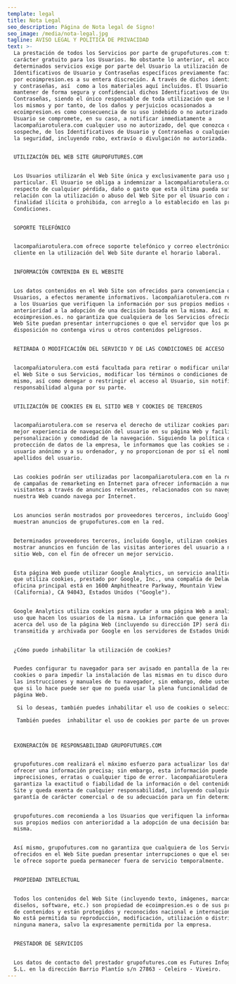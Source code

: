 ```yaml
---
template: legal
title: Nota Legal
seo_description: Página de Nota legal de Signo!
seo_image: /media/nota-legal.jpg
tagline: AVISO LEGAL Y POLÍTICA DE PRIVACIDAD
text: >-
  La prestación de todos los Servicios por parte de grupofutures.com tiene
  carácter gratuito para los Usuarios. No obstante lo anterior, el acceso a
  determinados servicios exige por parte del Usuario la utilización de
  Identificativos de Usuario y Contraseñas específicos previamente facilitados
  por ecoimpresion.es a su entera discreción. A través de dichos identificativos
  y contraseñas, así  como a los materiales aquí incluidos. El Usuario acepta
  mantener de forma segura y confidencial dichos Identificativos de Usuario y
  Contraseñas, siendo el único responsable de toda utilización que se haga de
  los mismos y por tanto, de los daños y perjuicios ocasionados a
  ecoimpresion.es como consecuencia de su uso indebido o no autorizado. El
  Usuario se compromete, en su caso, a notificar inmediatamente a
  lacompañiarotulera.com cualquier uso no autorizado, del que conozca o
  sospeche, de los Identificativos de Usuario y Contraseñas o cualquier ataque a
  la seguridad, incluyendo robo, extravío o divulgación no autorizada.


  UTILIZACIÓN DEL WEB SITE GRUPOFUTURES.COM


  Los Usuarios utilizarán el Web Site única y exclusivamente para uso privado y
  particular. El Usuario se obliga a indemnizar a lacompañiarotulera.com
  respecto de cualquier pérdida, daño o gasto que esta última pueda sufrir en
  relación con la utilización o abuso del Web Site por el Usuario con alguna
  finalidad ilícita o prohibida, con arreglo a lo establecido en las presentes
  Condiciones.


  SOPORTE TELEFÓNICO


  lacompañiarotulera.com ofrece soporte telefónico y correo electrónico al
  cliente en la utilización del Web Site durante el horario laboral.


  INFORMACIÓN CONTENIDA EN EL WEBSITE


  Los datos contenidos en el Web Site son ofrecidos para conveniencia de los
  Usuarios, a efectos meramente informativos. lacompañiarotulera.com recomienda
  a los Usuarios que verifiquen la información por sus propios medios con
  anterioridad a la adopción de una decisión basada en la misma. Así mismo,
  ecoimpresion.es. no garantiza que cualquiera de los Servicios ofrecidos en la
  Web Site puedan presentar interrupciones o que el servidor que los pone a
  disposición no contenga virus u otros contenidos peligrosos.


  RETIRADA O MODIFICACIÓN DEL SERVICIO Y DE LAS CONDICIONES DE ACCESO


  lacompañiatorulera.com está facultada para retirar o modificar unilateralmente
  el Web Site o sus Servicios, modificar los términos o condiciones de acceso al
  mismo, así como denegar o restringir el acceso al Usuario, sin notificación ni
  responsabilidad alguna por su parte.


  UTILIZACIÓN DE COOKIES EN EL SITIO WEB Y COOKIES DE TERCEROS


  lacompañiarotulera.com se reserva el derecho de utilizar cookies para una
  mejor experiencia de navegación del usuario en su página Web y facilitar la
  personalización y comodidad de la navegación. Siguiendo la política de
  protección de datos de la empresa, le informamos que las cookies se asocian al
  usuario anónimo y a su ordenador, y no proporcionan de por sí el nombre y
  apellidos del usuario.


  Las cookies podrán ser utilizadas por lacompañiarotulera.com en la realización
  de campañas de remarketing en Internet para ofrecer información a nuestros
  visitantes a través de anuncios relevantes, relacionados con su navegación en
  nuestra Web cuando navega por Internet.


  Los anuncios serán mostrados por proveedores terceros, incluido Google, que
  muestran anuncios de grupofutures.com en la red.


  Determinados proveedores terceros, incluido Google, utilizan cookies para
  mostrar anuncios en función de las visitas anteriores del usuario a nuestro
  sitio Web, con el fin de ofrecer un mejor servicio. 


  Esta página Web puede utilizar Google Analytics, un servicio analítico de Web,
  que utiliza cookies, prestado por Google, Inc., una compañía de Delaware cuya
  oficina principal está en 1600 Amphitheatre Parkway, Mountain View
  (California), CA 94043, Estados Unidos ("Google").


  Google Analytics utiliza cookies para ayudar a una página Web a analizar el
  uso que hacen los usuarios de la misma. La información que genera la cookie
  acerca del uso de la página Web (incluyendo su dirección IP) será directamente
  transmitida y archivada por Google en los servidores de Estados Unidos.


  ¿Cómo puedo inhabilitar la utilización de cookies?


  Puedes configurar tu navegador para ser avisado en pantalla de la recepción de
  cookies o para impedir la instalación de las mismas en tu disco duro. Consulta
  las instrucciones y manuales de tu navegador, sin embargo, debe usted saber
  que si lo hace puede ser que no pueda usar la plena funcionalidad de esta
  página Web.

   Si lo deseas, también puedes inhabilitar el uso de cookies o seleccionar tus preferencias por parte de Google a través de la página de inhabilitación de publicidad de Google.

   También puedes  inhabilitar el uso de cookies por parte de un proveedor tercero a través de la página de inhabilitación de la Network Advertising Initiative .



  EXONERACIÓN DE RESPONSABILIDAD GRUPOFUTURES.COM


  grupofutures.com realizará el máximo esfuerzo para actualizar los datos y
  ofrecer una información precisa; sin embargo, esta información puede contener
  imprecisiones, erratas o cualquier tipo de error. lacompañiarotulera.com no
  garantiza la exactitud o fiabilidad de la información o del contenido del Web
  Site y queda exenta de cualquier responsabilidad, incluyendo cualquier
  garantía de carácter comercial o de su adecuación para un fin determinado.


  grupofutures.com recomienda a los Usuarios que verifiquen la información por
  sus propios medios con anterioridad a la adopción de una decisión basada en la
  misma.


  Así mismo, grupofutures.com no garantiza que cualquiera de los Servicios
  ofrecidos en el Web Site puedan presentar interrupciones o que el servidor que
  le ofrece soporte pueda permanecer fuera de servicio temporalmente.


  PROPIEDAD INTELECTUAL


  Todos los contenidos del Web Site (incluyendo texto, imágenes, marcas,
  diseños, software, etc.) son propiedad de ecoimpresion.es o de sus proveedores
  de contenidos y están protegidos y reconocidos nacional e internacionalmente.
  No está permitida su reproducción, modificación, utilización o distribución de
  ninguna manera, salvo la expresamente permitida por la empresa. 


  PRESTADOR DE SERVICIOS


  Los datos de contacto del prestador grupofutures.com es Futures Infografía
  S.L. en la dirección Barrio Plantío s/n 27863 - Celeiro - Viveiro.
---
```


